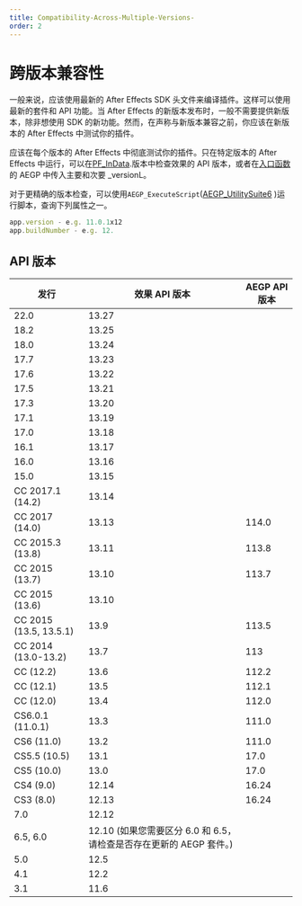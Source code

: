 ```yaml
---
title: Compatibility-Across-Multiple-Versions-
order: 2
---
```


# 跨版本兼容性

一般来说，应该使用最新的 After Effects SDK 头文件来编译插件。这样可以使用最新的套件和 API 功能。当 After Effects 的新版本发布时，一般不需要提供新版本，除非想使用 SDK 的新功能。然而，在声称与新版本兼容之前，你应该在新版本的 After Effects 中测试你的插件。

应该在每个版本的 After Effects 中彻底测试你的插件。只在特定版本的 After Effects 中运行，可以在[PF_InData](../effect-basics/PF_InData.html).版本中检查效果的 API 版本，或者在[入口函数](../aegps/implementation.html)的 AEGP 中传入主要和次要 _versionL。

对于更精确的版本检查，可以使用`AEGP_ExecuteScript`([AEGP_UtilitySuite6](./aegps/aegp-suites.html) )运行脚本，查询下列属性之一。

```javascript
app.version - e.g. 11.0.1x12
app.buildNumber - e.g. 12.
```

## API 版本

| **发行**               | **效果 API 版本**                                                   | **AEGP API 版本** |
| ---------------------- | ------------------------------------------------------------------- | ----------------- |
| 22.0                   | 13.27                                                               |                   |
| 18.2                   | 13.25                                                               |                   |
| 18.0                   | 13.24                                                               |                   |
| 17.7                   | 13.23                                                               |                   |
| 17.6                   | 13.22                                                               |                   |
| 17.5                   | 13.21                                                               |                   |
| 17.3                   | 13.20                                                               |                   |
| 17.1                   | 13.19                                                               |                   |
| 17.0                   | 13.18                                                               |                   |
| 16.1                   | 13.17                                                               |                   |
| 16.0                   | 13.16                                                               |                   |
| 15.0                   | 13.15                                                               |                   |
| CC 2017.1 (14.2)       | 13.14                                                               |                   |
| CC 2017 (14.0)         | 13.13                                                               | 114.0             |
| CC 2015.3 (13.8)       | 13.11                                                               | 113.8             |
| CC 2015 (13.7)         | 13.10                                                               | 113.7             |
| CC 2015 (13.6)         | 13.10                                                               |                   |
| CC 2015 (13.5, 13.5.1) | 13.9                                                                | 113.5             |
| CC 2014 (13.0-13.2)    | 13.7                                                                | 113               |
| CC (12.2)              | 13.6                                                                | 112.2             |
| CC (12.1)              | 13.5                                                                | 112.1             |
| CC (12.0)              | 13.4                                                                | 112.0             |
| CS6.0.1 (11.0.1)       | 13.3                                                                | 111.0             |
| CS6 (11.0)             | 13.2                                                                | 111.0             |
| CS5.5 (10.5)           | 13.1                                                                | 17.0              |
| CS5 (10.0)             | 13.0                                                                | 17.0              |
| CS4 (9.0)              | 12.14                                                               | 16.24             |
| CS3 (8.0)              | 12.13                                                               | 16.24             |
| 7.0                    | 12.12                                                               |                   |
| 6.5, 6.0               | 12.10 (如果您需要区分 6.0 和 6.5，请检查是否存在更新的 AEGP 套件。) |                   |
| 5.0                    | 12.5                                                                |                   |
| 4.1                    | 12.2                                                                |                   |
| 3.1                    | 11.6                                                                |                   |
